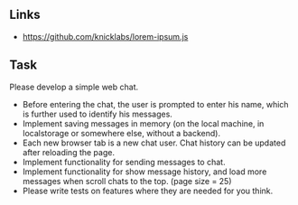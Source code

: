 ## Links
- https://github.com/knicklabs/lorem-ipsum.js

## Task
Please develop a simple web chat. 
- Before entering the chat, the user is prompted to enter his name, which is further used to identify his messages.
- Implement saving messages in memory (on the local machine, in localstorage or somewhere else, without a backend).
- Each new browser tab is a new chat user. Chat history can be updated after reloading the page.
- Implement functionality for sending messages to chat.
- Implement functionality for show message history, and load more messages when scroll chats to the top. (page size = 25)
- Please write tests on features where they are needed for you think.
